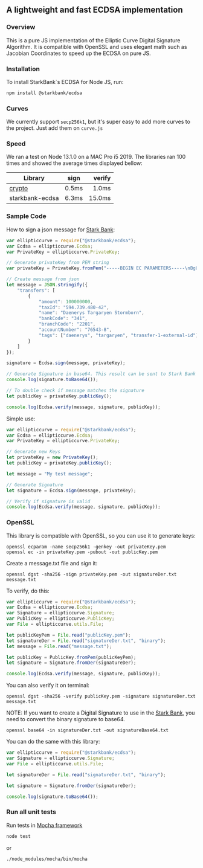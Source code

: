 ## A lightweight and fast ECDSA implementation

### Overview

This is a pure JS implementation of the Elliptic Curve Digital Signature Algorithm. It is compatible with OpenSSL and uses elegant math such as Jacobian Coordinates to speed up the ECDSA on pure JS.

### Installation

To install StarkBank`s ECDSA for Node JS, run:

```sh
npm install @starkbank/ecdsa
```

### Curves

We currently support `secp256k1`, but it's super easy to add more curves to the project. Just add them on `curve.js`

### Speed

We ran a test on Node 13.1.0 on a MAC Pro i5 2019. The libraries ran 100 times and showed the average times displayed bellow:

| Library            | sign          | verify  |
| ------------------ |:-------------:| -------:|
| [crypto]           |     0.5ms     |  1.0ms  |
| starkbank-ecdsa    |     6.3ms     | 15.0ms  |


### Sample Code

How to sign a json message for [Stark Bank]:

```js
var ellipticcurve = require("@starkbank/ecdsa");
var Ecdsa = ellipticcurve.Ecdsa;
var PrivateKey = ellipticcurve.PrivateKey;

// Generate privateKey from PEM string
var privateKey = PrivateKey.fromPem("-----BEGIN EC PARAMETERS-----\nBgUrgQQACg==\n-----END EC PARAMETERS-----\n-----BEGIN EC PRIVATE KEY-----\nMHQCAQEEIODvZuS34wFbt0X53+P5EnSj6tMjfVK01dD1dgDH02RzoAcGBSuBBAAK\noUQDQgAE/nvHu/SQQaos9TUljQsUuKI15Zr5SabPrbwtbfT/408rkVVzq8vAisbB\nRmpeRREXj5aog/Mq8RrdYy75W9q/Ig==\n-----END EC PRIVATE KEY-----\n");

// Create message from json
let message = JSON.stringify({
    "transfers": [
        {
            "amount": 100000000,
            "taxId": "594.739.480-42",
            "name": "Daenerys Targaryen Stormborn",
            "bankCode": "341",
            "branchCode": "2201",
            "accountNumber": "76543-8",
            "tags": ["daenerys", "targaryen", "transfer-1-external-id"]
        }
    ]
});

signature = Ecdsa.sign(message, privateKey);

// Generate Signature in base64. This result can be sent to Stark Bank in header as Digital-Signature parameter
console.log(signature.toBase64());

// To double check if message matches the signature
let publicKey = privateKey.publicKey();

console.log(Ecdsa.verify(message, signature, publicKey));
```

Simple use:

```js
var ellipticcurve = require("@starkbank/ecdsa");
var Ecdsa = ellipticcurve.Ecdsa;
var PrivateKey = ellipticcurve.PrivateKey;

// Generate new Keys
let privateKey = new PrivateKey();
let publicKey = privateKey.publicKey();

let message = "My test message";

// Generate Signature
let signature = Ecdsa.sign(message, privateKey);

// Verify if signature is valid
console.log(Ecdsa.verify(message, signature, publicKey));
```

### OpenSSL

This library is compatible with OpenSSL, so you can use it to generate keys:

```
openssl ecparam -name secp256k1 -genkey -out privateKey.pem
openssl ec -in privateKey.pem -pubout -out publicKey.pem
```

Create a message.txt file and sign it:

```
openssl dgst -sha256 -sign privateKey.pem -out signatureDer.txt message.txt
```

To verify, do this:

```js
var ellipticcurve = require("@starkbank/ecdsa");
var Ecdsa = ellipticcurve.Ecdsa;
var Signature = ellipticcurve.Signature;
var PublicKey = ellipticcurve.PublicKey;
var File = ellipticcurve.utils.File;

let publicKeyPem = File.read("publicKey.pem");
let signatureDer = File.read("signatureDer.txt", "binary");
let message = File.read("message.txt");

let publicKey = PublicKey.fromPem(publicKeyPem);
let signature = Signature.fromDer(signatureDer);

console.log(Ecdsa.verify(message, signature, publicKey));
```

You can also verify it on terminal:

```
openssl dgst -sha256 -verify publicKey.pem -signature signatureDer.txt message.txt
```

NOTE: If you want to create a Digital Signature to use in the [Stark Bank], you need to convert the binary signature to base64.

```
openssl base64 -in signatureDer.txt -out signatureBase64.txt
```

You can do the same with this library:

```js
var ellipticcurve = require("@starkbank/ecdsa");
var Signature = ellipticcurve.Signature;
var File = ellipticcurve.utils.File;

let signatureDer = File.read("signatureDer.txt", "binary");

let signature = Signature.fromDer(signatureDer);

console.log(signature.toBase64());
```

[Stark Bank]: https://starkbank.com

### Run all unit tests
Run tests in [Mocha framework]

```sh
node test
```

or

```sh
./node_modules/mocha/bin/mocha
```

[Mocha framework]: https://mochajs.org/#getting-started
[crypto]: https://nodejs.org/api/crypto.html
[ecdsa]: https://www.npmjs.com/package/ecdsa
